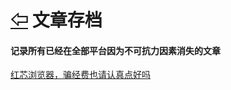 # [⇦][] 文章存档  
#### 记录所有已经在全部平台因为不可抗力因素消失的文章  
  
[红芯浏览器，骗经费也请认真点好吗][]  


[红芯浏览器，骗经费也请认真点好吗]: /hongxin/hongxin.md
[⇦]: ../README.md
